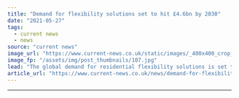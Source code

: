 ```yaml
---
title: "Demand for flexibility solutions set to hit £4.6bn by 2030"
date: "2021-05-27"
tags: 
  - current news
  - news
source: "current news"
image_url: "https://www.current-news.co.uk/static/images/_400x400_crop_center-center/Residential-Solar-credit-Giorgio-Trovato-Unsplash.jpg"
image_fp: "/assets/img/post_thumbnails/107.jpg"
lead: "​The global demand for residential flexibility solutions is set to exceed £4.6 billion ($6.5 billion) by 2030, according to a new report from Guidehouse Insights."
article_url: "https://www.current-news.co.uk/news/demand-for-flexibility-solutions-set-to-hit-4-6bn-by-2030?utm_source=rss-feeds&utm_medium=rss&utm_campaign=rss"
---
```


---
